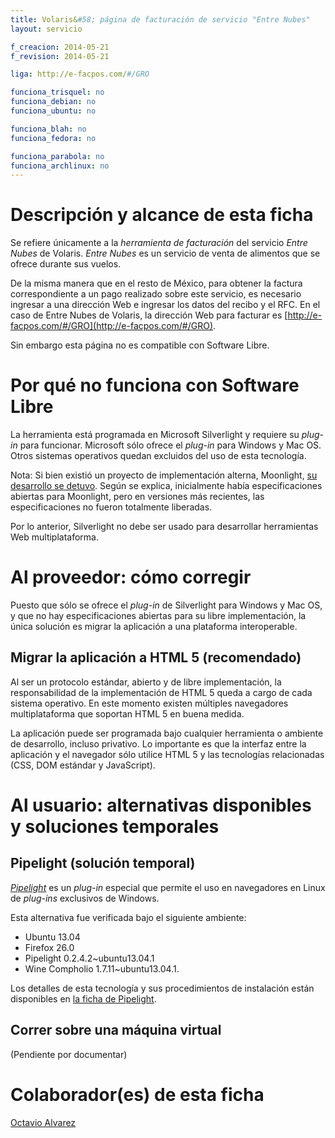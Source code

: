 ```yaml
---
title: Volaris&#58; página de facturación de servicio "Entre Nubes"
layout: servicio

f_creacion: 2014-05-21
f_revision: 2014-05-21

liga: http://e-facpos.com/#/GRO

funciona_trisquel: no
funciona_debian: no
funciona_ubuntu: no

funciona_blah: no
funciona_fedora: no

funciona_parabola: no
funciona_archlinux: no
---
```



# Descripción y alcance de esta ficha

Se refiere únicamente a la *herramienta de facturación* del servicio *Entre Nubes* de Volaris. *Entre Nubes* es un servicio de venta de alimentos que se ofrece durante sus vuelos.

De la misma manera que en el resto de México, para obtener la factura correspondiente a un pago realizado sobre este servicio, es necesario ingresar a una dirección Web e ingresar los datos del recibo y el RFC. En el caso de Entre Nubes de Volaris, la dirección Web para facturar es [http://e-facpos.com/#/GRO](http://e-facpos.com/#/GRO).

Sin embargo esta página no es compatible con Software Libre.

# Por qué no funciona con Software Libre

La herramienta está programada en Microsoft Silverlight y requiere su *plug-in* para funcionar. Microsoft sólo ofrece el *plug-in* para Windows y Mac OS. Otros sistemas operativos quedan excluidos del uso de esta tecnología.

Nota: Si bien existió un proyecto de implementación alterna, Moonlight, [su desarrollo se detuvo](http://lists.ximian.com/pipermail/moonlight-list/2011-December/001392.html). Según se explica, inicialmente había especificaciones abiertas para Moonlight, pero en versiones más recientes, las especificaciones no fueron totalmente liberadas.

Por lo anterior, Silverlight no debe ser usado para desarrollar herramientas Web multiplataforma.

# Al proveedor: cómo corregir

Puesto que sólo se ofrece el *plug-in* de Silverlight para Windows y Mac OS, y que no hay especificaciones abiertas para su libre implementación, la única solución es migrar la aplicación a una plataforma interoperable.

## Migrar la aplicación a HTML 5 (recomendado)

Al ser un protocolo estándar, abierto y de libre implementación, la responsabilidad de la implementación de HTML 5 queda a cargo de cada sistema operativo. En este momento existen múltiples navegadores multiplataforma que soportan HTML 5 en buena medida.

La aplicación puede ser programada bajo cualquier herramienta o ambiente de desarrollo, incluso privativo. Lo importante es que la interfaz entre la aplicación y el navegador sólo utilice HTML 5 y las tecnologías relacionadas (CSS, DOM estándar y JavaScript).

# Al usuario: alternativas disponibles y soluciones temporales

## Pipelight (solución temporal)

[*Pipelight*](/pipelight/) es un *plug-in* especial que permite el uso en navegadores en Linux de *plug-ins* exclusivos de Windows.

Esta alternativa fue verificada bajo el siguiente ambiente:

* Ubuntu 13.04
* Firefox 26.0
* Pipelight 0.2.4.2~ubuntu13.04.1
* Wine Compholio 1.7.11~ubuntu13.04.1.

Los detalles de esta tecnología y sus procedimientos de instalación están disponibles en [la ficha de Pipelight](/pipelight/).

## Correr sobre una máquina virtual

(Pendiente por documentar)

# Colaborador(es) de esta ficha

[Octavio Alvarez](https://github.com/alvarezp)
